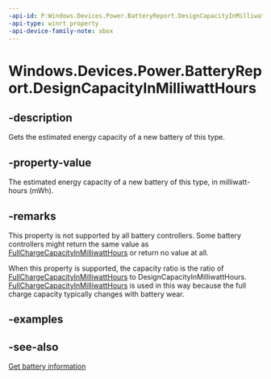 ```yaml
---
-api-id: P:Windows.Devices.Power.BatteryReport.DesignCapacityInMilliwattHours
-api-type: winrt property
-api-device-family-note: xbox
---
```


<!-- Property syntax
public Windows.Foundation.IReference<int> DesignCapacityInMilliwattHours { get; }
-->

# Windows.Devices.Power.BatteryReport.DesignCapacityInMilliwattHours

## -description
Gets the estimated energy capacity of a new battery of this type.

## -property-value
The estimated energy capacity of a new battery of this type, in milliwatt-hours (mWh).

## -remarks
This property is not supported by all battery controllers. Some battery controllers might return the same value as [FullChargeCapacityInMilliwattHours](batteryreport_fullchargecapacityinmilliwatthours.md) or return no value at all.

When this property is supported, the capacity ratio is the ratio of [FullChargeCapacityInMilliwattHours](batteryreport_fullchargecapacityinmilliwatthours.md) to DesignCapacityInMilliwattHours. [FullChargeCapacityInMilliwattHours](batteryreport_fullchargecapacityinmilliwatthours.md) is used in this way because the full charge capacity typically changes with battery wear.

## -examples

## -see-also
[Get battery information](https://msdn.microsoft.com/library/a9fb0f39-8827-420a-922d-dcee6fb9c9d2)
